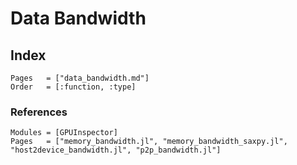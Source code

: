 # Data Bandwidth

## Index

```@index
Pages   = ["data_bandwidth.md"]
Order   = [:function, :type]
```

### References

```@autodocs
Modules = [GPUInspector]
Pages   = ["memory_bandwidth.jl", "memory_bandwidth_saxpy.jl", "host2device_bandwidth.jl", "p2p_bandwidth.jl"]
```
